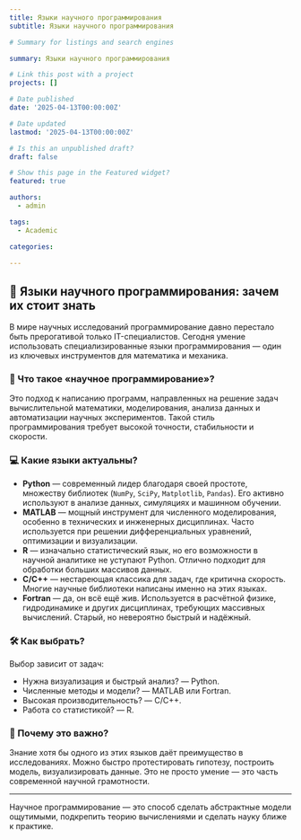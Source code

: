 ```yaml
---
title: Языки научного программирования
subtitle: Языки научного программирования

# Summary for listings and search engines

summary: Языки научного программирования

# Link this post with a project
projects: []

# Date published
date: '2025-04-13T00:00:00Z'

# Date updated
lastmod: '2025-04-13T00:00:00Z'

# Is this an unpublished draft?
draft: false

# Show this page in the Featured widget?
featured: true

authors:
  - admin

tags:
  - Academic

categories:
  
---
```


## 🧠 Языки научного программирования: зачем их стоит знать

В мире научных исследований программирование давно перестало быть прерогативой только IT-специалистов. Сегодня умение использовать специализированные языки программирования — один из ключевых инструментов для математика и механика.

### 🔬 Что такое «научное программирование»?

Это подход к написанию программ, направленных на решение задач вычислительной математики, моделирования, анализа данных и автоматизации научных экспериментов. Такой стиль программирования требует высокой точности, стабильности и скорости.

### 💻 Какие языки актуальны?

- **Python** — современный лидер благодаря своей простоте, множеству библиотек (`NumPy`, `SciPy`, `Matplotlib`, `Pandas`). Его активно используют в анализе данных, симуляциях и машинном обучении.
- **MATLAB** — мощный инструмент для численного моделирования, особенно в технических и инженерных дисциплинах. Часто используется при решении дифференциальных уравнений, оптимизации и визуализации.
- **R** — изначально статистический язык, но его возможности в научной аналитике не уступают Python. Отлично подходит для обработки больших массивов данных.
- **C/C++** — нестареющая классика для задач, где критична скорость. Многие научные библиотеки написаны именно на этих языках.
- **Fortran** — да, он всё ещё жив. Используется в расчётной физике, гидродинамике и других дисциплинах, требующих массивных вычислений. Старый, но невероятно быстрый и надёжный.

### 🛠️ Как выбрать?

Выбор зависит от задач:

- Нужна визуализация и быстрый анализ? — Python.  
- Численные методы и модели? — MATLAB или Fortran.  
- Высокая производительность? — C/C++.  
- Работа со статистикой? — R.  

### 🚀 Почему это важно?

Знание хотя бы одного из этих языков даёт преимущество в исследованиях. Можно быстро протестировать гипотезу, построить модель, визуализировать данные. Это не просто умение — это часть современной научной грамотности.

---

Научное программирование — это способ сделать абстрактные модели ощутимыми, подкрепить теорию вычислениями и сделать науку ближе к практике.

